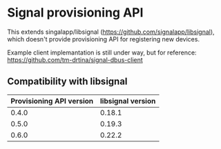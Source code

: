 # Signal provisioning API

This extends singalapp/libsignal (https://github.com/signalapp/libsignal), which doesn't provide provisioning API for registering new devices.

Example client implemantation is still under way, but for reference: https://github.com/tm-drtina/signal-dbus-client

## Compatibility with libsignal
| Provisioning API version | libsignal version |
| ------------------------ | ----------------- |
| 0.4.0                    | 0.18.1            |
| 0.5.0                    | 0.19.3            |
| 0.6.0                    | 0.22.2            |
